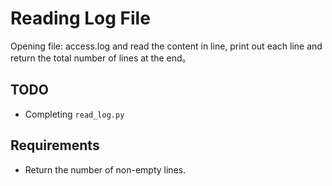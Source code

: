 # Reading Log File

Opening file: access.log and read the content in line, print out each line and return the total number of lines at the end。

## TODO

- Completing `read_log.py`

## Requirements

- Return the number of non-empty lines.

